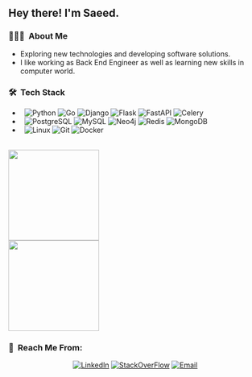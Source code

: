 <h2> Hey there! I'm Saeed.</h2>

<h3> 👨🏻‍💻 &nbsp;About Me </h3>

- Exploring new technologies and developing software solutions.
- I like working as Back End Engineer as well as learning new skills in computer world. <br>

<h3> 🛠 &nbsp;Tech Stack</h3>

- &nbsp;
  ![Python](https://img.shields.io/badge/-Python-333333?style=flat&logo=python)
  ![Go](https://img.shields.io/badge/-Golang-333333?style=flat&logo=go)
  ![Django](https://img.shields.io/badge/-Django-333333?style=flat&logo=django)
  ![Flask](https://img.shields.io/badge/-Flask-333333?style=flat&logo=flask)
  ![FastAPI](https://img.shields.io/badge/-Fastapi-333333?style=flat&logo=fastapi)
  ![Celery](https://img.shields.io/badge/-Celery-333333?style=flat&logo=celery)
- &nbsp;
  ![PostgreSQL](https://img.shields.io/badge/-PostgreSQL-333333?style=flat&logo=postgresql)
  ![MySQL](https://img.shields.io/badge/-MySQL-333333?style=flat&logo=mysql)
  ![Neo4j](https://img.shields.io/badge/-Neo4j-333333?style=flat&logo=neo4j)
  ![Redis](https://img.shields.io/badge/-Redis-333333?style=flat&logo=redis)
  ![MongoDB](https://img.shields.io/badge/-MongoDB-333333?style=flat&logo=mongodb)
-  &nbsp;
  ![Linux](https://img.shields.io/badge/-Linux-333333?style=flat&logo=linux)
  ![Git](https://img.shields.io/badge/-Git-333333?style=flat&logo=git)
  ![Docker](https://img.shields.io/badge/-Docker-333333?style=flat&logo=docker)
<br/>

<a href="https://github.com/sbabashahi">
  <img height="180em" src="https://github-readme-stats.vercel.app/api?username=sbabashahi&theme=buefy&show_icons=true" /><br>
  <img height="180em" src="https://github-readme-stats.vercel.app/api/top-langs/?username=sbabashahi&theme=buefy&layout=compact" />
</a>

<br/>

<h3> 🤝 &nbsp;Reach Me From: </h3>

<p align="center">
<a href="https://www.linkedin.com/in/sbabashahi/"><img alt="LinkedIn" src="https://img.shields.io/badge/-Linkedin-333333?style=flat&logo=linkedin"></a>
<a href="https://stackoverflow.com/users/8258902/mastisa"><img alt="StackOverFlow" src="https://img.shields.io/badge/-StackOverFlow-333333?style=flat&logo=stackoverflow"></a>
<a href="mailto:sbabashahi@gmail.com"><img alt="Email" src="https://img.shields.io/badge/-Gmail-333333?style=flat&logo=gmail"></a>
</p>
